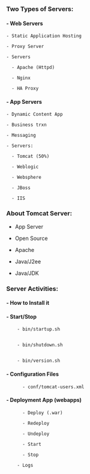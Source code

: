### Two Types of Servers:

#### - Web Servers

    - Static Application Hosting
    
    - Proxy Server
    
    - Servers
    
      - Apache (Httpd)
      
      - Nginx
      
      - HA Proxy
      
#### - App Servers

    - Dynamic Content App
    
    - Business trxn
    
    - Messaging
    
    - Servers:
    
      - Tomcat (50%)
      
      - Weblogic
      
      - Websphere
      
      - JBoss
      
      - IIS
      

### About Tomcat Server:

  - App Server
  
  - Open Source
  
  - Apache
  
  - Java/J2ee
  
  - Java/JDK
  

### Server Activities:

####  - How to Install it


####  - Start/Stop


        - bin/startup.sh


        - bin/shutdown.sh


        - bin/version.sh


####   - Configuration Files

          - conf/tomcat-users.xml
        
####    - Deployment App (webapps)

          - Deploy (.war)
          
          - Redeploy
          
          - Undeploy
          
          - Start
          
          - Stop
          
        - Logs
